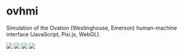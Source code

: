 # ovhmi
 
Simulation of the Ovation (Westinghouse, Emerson) human-machine interface (JavaScript, Pixi.js, WebGL).

![](/2070.jpg.png)
![](/3000.jpg.png)
![](/3260.jpg.png)
![](/3301.jpg.png)
